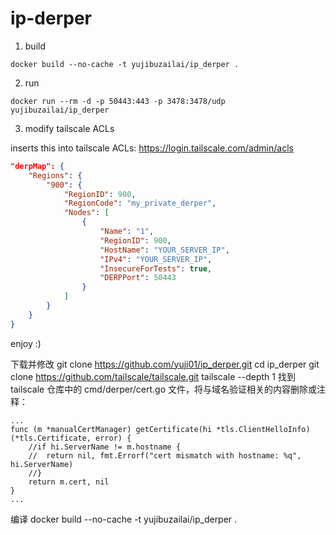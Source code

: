 # ip-derper

1. build

```
docker build --no-cache -t yujibuzailai/ip_derper .
```

2. run

```
docker run --rm -d -p 50443:443 -p 3478:3478/udp yujibuzailai/ip_derper
```

3. modify tailscale ACLs

inserts this into tailscale ACLs: https://login.tailscale.com/admin/acls
```json
"derpMap": {
    "Regions": {
        "900": {
            "RegionID": 900,
            "RegionCode": "my_private_derper",
            "Nodes": [
                {
                    "Name": "1",
                    "RegionID": 900,
                    "HostName": "YOUR_SERVER_IP",
                    "IPv4": "YOUR_SERVER_IP",
                    "InsecureForTests": true,
                    "DERPPort": 50443
                }
            ]
        }
    }
}
```

enjoy :)

下载并修改
git clone https://github.com/yuji01/ip_derper.git
cd ip_derper
git clone https://github.com/tailscale/tailscale.git tailscale --depth 1
找到 tailscale 仓库中的 cmd/derper/cert.go 文件，将与域名验证相关的内容删除或注释：

```
...
func (m *manualCertManager) getCertificate(hi *tls.ClientHelloInfo) (*tls.Certificate, error) {
	//if hi.ServerName != m.hostname {
	//	return nil, fmt.Errorf("cert mismatch with hostname: %q", hi.ServerName)
	//}
	return m.cert, nil
}
...
```
编译
docker build --no-cache -t yujibuzailai/ip_derper .

